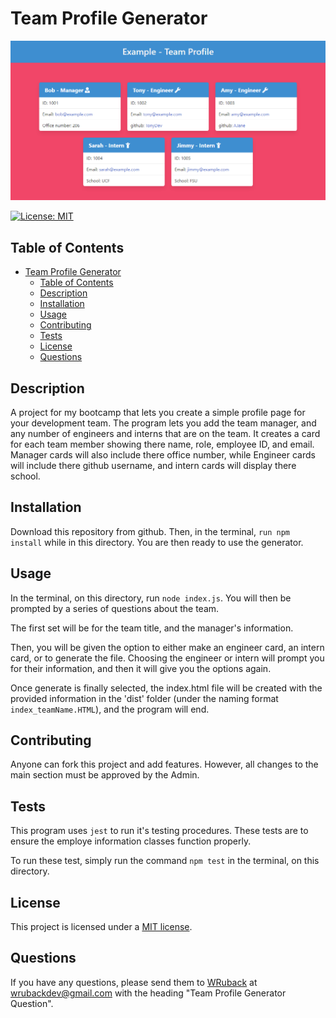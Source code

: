 # Team Profile Generator

![Splash Image](README_assets/Splash.png)

[![License: MIT](https://img.shields.io/badge/License-MIT-yellow.svg)](https://opensource.org/licenses/MIT)

## Table of Contents

- [Team Profile Generator](#team-profile-generator)
  - [Table of Contents](#table-of-contents)
  - [Description](#description)
  - [Installation](#installation)
  - [Usage](#usage)
  - [Contributing](#contributing)
  - [Tests](#tests)
  - [License](#license)
  - [Questions](#questions)

## Description

A project for my bootcamp that lets you create a simple profile page for your development team. The program lets you add the team manager, and any number of engineers and interns that are on the team. It creates a card for each team member showing there name, role, employee ID, and email. Manager cards will also include there office number, while Engineer cards will include there github username, and intern cards will display there school.

## Installation

Download this repository from github. Then, in the terminal, `run npm install` while in this directory. You are then ready to use the generator.

## Usage

In the terminal, on this directory, run `node index.js`. You will then be prompted by a series of questions about the team. 

The first set will be for the team title, and the manager's information. 

Then, you will be given the option to either make an engineer card, an intern card, or to generate the file. Choosing the engineer or intern will prompt you for their information, and then it will give you the options again. 

Once generate is finally selected, the index.html file will be created with the provided information in the 'dist' folder (under the naming format `index_teamName.HTML`), and the program will end.

## Contributing

Anyone can fork this project and add features. However, all changes to the main section must be approved by the Admin.

## Tests

This program uses `jest` to run it's testing procedures. These tests are to ensure the employe information classes function properly. 

To run these test, simply run the command `npm test` in the terminal, on this directory.

## License

This project is licensed under a [MIT license](https://opensource.org/licenses/MIT).

## Questions

If you have any questions, please send them to [WRuback](https://github.com/WRuback) at wrubackdev@gmail.com with the heading "Team Profile Generator Question".
